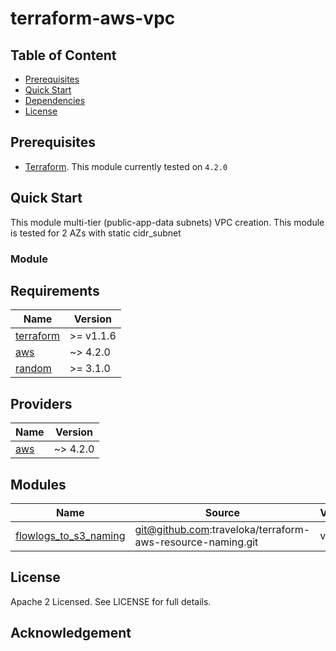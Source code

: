 # terraform-aws-vpc

## Table of Content

- [Prerequisites](#Prerequisites)
- [Quick Start](#Quick-Start)
- [Dependencies](#Dependencies)
- [License](#License)

## Prerequisites

- [Terraform](https://releases.hashicorp.com/terraform/). This module currently tested on `4.2.0`

## Quick Start

This module multi-tier (public-app-data subnets) VPC creation.
This module is tested for 2 AZs with static cidr_subnet 


### Module


<!-- BEGINNING OF PRE-COMMIT-TERRAFORM DOCS HOOK -->
## Requirements

| Name | Version |
|------|---------|
| <a name="requirement_terraform"></a> [terraform](#requirement\_terraform) | >=  v1.1.6 |
| <a name="requirement_aws"></a> [aws](#requirement\_aws) | ~> 4.2.0 |
| <a name="requirement_random"></a> [random](#requirement\_random) | >= 3.1.0 |

## Providers

| Name | Version |
|------|---------|
| <a name="provider_aws"></a> [aws](#provider\_aws) | ~> 4.2.0 |

## Modules

| Name | Source | Version |
|------|--------|---------|
| <a name="module_flowlogs_to_s3_naming"></a> [flowlogs\_to\_s3\_naming](#module\_flowlogs\_to\_s3\_naming) | git@github.com:traveloka/terraform-aws-resource-naming.git | v0.20.0 |


## License

Apache 2 Licensed. See LICENSE for full details.

## Acknowledgement
